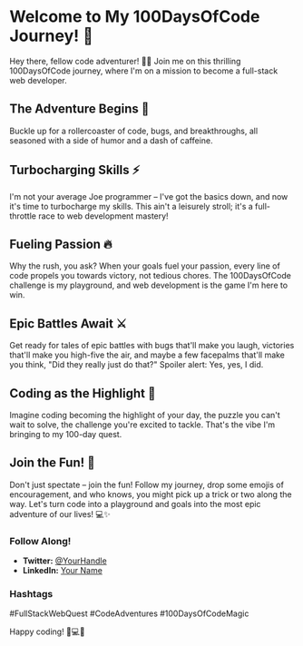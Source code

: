 # Welcome to My 100DaysOfCode Journey! 🚀

Hey there, fellow code adventurer! 🧙‍♂️ Join me on this thrilling 100DaysOfCode journey, where I'm on a mission to become a full-stack web developer.

## The Adventure Begins 🚀

Buckle up for a rollercoaster of code, bugs, and breakthroughs, all seasoned with a side of humor and a dash of caffeine.

## Turbocharging Skills ⚡

I'm not your average Joe programmer – I've got the basics down, and now it's time to turbocharge my skills. This ain't a leisurely stroll; it's a full-throttle race to web development mastery!

## Fueling Passion 🔥

Why the rush, you ask? When your goals fuel your passion, every line of code propels you towards victory, not tedious chores. The 100DaysOfCode challenge is my playground, and web development is the game I'm here to win.

## Epic Battles Await ⚔️

Get ready for tales of epic battles with bugs that'll make you laugh, victories that'll make you high-five the air, and maybe a few facepalms that'll make you think, "Did they really just do that?" Spoiler alert: Yes, yes, I did.

## Coding as the Highlight 🌟

Imagine coding becoming the highlight of your day, the puzzle you can't wait to solve, the challenge you're excited to tackle. That's the vibe I'm bringing to my 100-day quest.

## Join the Fun! 🎉

Don't just spectate – join the fun! Follow my journey, drop some emojis of encouragement, and who knows, you might pick up a trick or two along the way. Let's turn code into a playground and goals into the most epic adventure of our lives! 💻✨

### Follow Along!
- **Twitter:** [@YourHandle](https://twitter.com/fazalkadivar21)
- **LinkedIn:** [Your Name](https://www.linkedin.com/in/fazalkadivar/)

### Hashtags
#FullStackWebQuest #CodeAdventures #100DaysOfCodeMagic

Happy coding! 🚀💻✨
